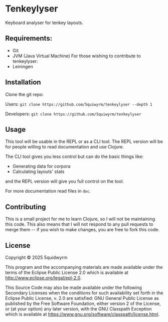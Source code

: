 # Tenkeylyser

Keyboard analyser for tenkey layouts.

## Requirements:

- Git
- JVM (Java Virtual Machine)
For those wishing to contribute to tenkeylyser:
- Leiningen

## Installation

Clone the git repo:

Users: `git clone https://github.com/5quiwyrm/tenkeylyser --depth 1`

Developers: `git clone https://github.com/5quiwyrm/tenkeylyser`

## Usage

This tool will be usable in the REPL or as a CLI tool.
The REPL version will be for people willing to read documentation and use Clojure.

The CLI tool gives you less control but can do the basic things like:
- Generating data for corpora
- Calculating layouts' stats

and the REPL version will give you full control on the tool.

For more documentation read files in `doc`.

## Contributing

This is a small project for me to learn Clojure, so I will not be maintaining this code.
This also means that I will not respond to any pull requests to merge them -- if you wish to make changes, you are free to fork this code.

## License

Copyright © 2025 5quidwyrm

This program and the accompanying materials are made available under the
terms of the Eclipse Public License 2.0 which is available at
http://www.eclipse.org/legal/epl-2.0.

This Source Code may also be made available under the following Secondary
Licenses when the conditions for such availability set forth in the Eclipse
Public License, v. 2.0 are satisfied: GNU General Public License as published by
the Free Software Foundation, either version 2 of the License, or (at your
option) any later version, with the GNU Classpath Exception which is available
at https://www.gnu.org/software/classpath/license.html.
